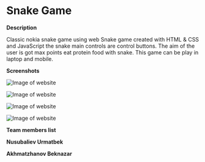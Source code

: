 # Snake Game

**Description**

Classic nokia snake game using web
Snake game created with HTML & CSS and JavaScript the snake main controls are control buttons. The aim of the user is got max points eat protein food with snake. This game can be play in laptop and mobile.

**Screenshots**

![Image of website](https://github.com/beknazar09/websnakegame/blob/main/images/img1.png)

![Image of website](https://github.com/beknazar09/websnakegame/blob/main/images/img2.png)

![Image of website](https://github.com/beknazar09/websnakegame/blob/main/images/img3.png)

![Image of website](https://github.com/beknazar09/websnakegame/blob/main/images/img4.png)


**Team members list**

**Nusubaliev Urmatbek**

**Akhmatzhanov Beknazar**
